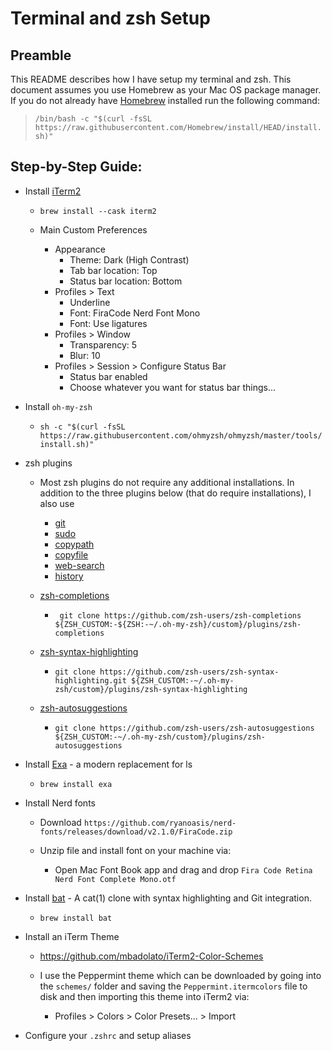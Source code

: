 # Terminal and zsh Setup

## Preamble

This README describes how I have setup my terminal and zsh. This document assumes you use Homebrew as your Mac OS package manager. If you do not already have [Homebrew](https://brew.sh/) installed run the following command:

> `/bin/bash -c "$(curl -fsSL https://raw.githubusercontent.com/Homebrew/install/HEAD/install.sh)"`

## Step-by-Step Guide:

- Install [iTerm2](https://iterm2.com/)

  - `brew install --cask iterm2`

  - Main Custom Preferences
    - Appearance
      - Theme: Dark (High Contrast)
      - Tab bar location: Top
      - Status bar location: Bottom
    - Profiles > Text
      - Underline
      - Font: FiraCode Nerd Font Mono
      - Font: Use ligatures
    - Profiles > Window
      - Transparency: 5
      - Blur: 10
    - Profiles > Session > Configure Status Bar
      - Status bar enabled
      - Choose whatever you want for status bar things...

- Install `oh-my-zsh`

  - `sh -c "$(curl -fsSL https://raw.githubusercontent.com/ohmyzsh/ohmyzsh/master/tools/install.sh)"`

- zsh plugins
  - Most zsh plugins do not require any additional installations. In addition to the three plugins below (that do require installations), I also use
    - [git](https://github.com/ohmyzsh/ohmyzsh/tree/master/plugins/git)
    - [sudo](https://github.com/ohmyzsh/ohmyzsh/tree/master/plugins/sudo)
    - [copypath](https://github.com/ohmyzsh/ohmyzsh/tree/master/plugins/copypath)
    - [copyfile](https://github.com/ohmyzsh/ohmyzsh/tree/master/plugins/copyfile)
    - [web-search](https://github.com/ohmyzsh/ohmyzsh/tree/master/plugins/web-search)
    - [history](https://github.com/ohmyzsh/ohmyzsh/tree/master/plugins/history)
  
  - [zsh-completions](https://github.com/zsh-users/zsh-completions)
    - ` git clone https://github.com/zsh-users/zsh-completions ${ZSH_CUSTOM:-${ZSH:-~/.oh-my-zsh}/custom}/plugins/zsh-completions`

  - [zsh-syntax-highlighting](https://github.com/zsh-users/zsh-syntax-highlighting)
    - `git clone https://github.com/zsh-users/zsh-syntax-highlighting.git ${ZSH_CUSTOM:-~/.oh-my-zsh/custom}/plugins/zsh-syntax-highlighting`

  - [zsh-autosuggestions](https://github.com/zsh-users/zsh-autosuggestions)
    - `git clone https://github.com/zsh-users/zsh-autosuggestions ${ZSH_CUSTOM:-~/.oh-my-zsh/custom}/plugins/zsh-autosuggestions`

- Install [Exa](https://github.com/ogham/exa) - a modern replacement for ls

  - `brew install exa`

- Install Nerd fonts

  - Download `https://github.com/ryanoasis/nerd-fonts/releases/download/v2.1.0/FiraCode.zip`

  - Unzip file and install font on your machine via:
    - Open Mac Font Book app and drag and drop `Fira Code Retina Nerd Font Complete Mono.otf`

- Install [bat](https://github.com/sharkdp/bat) - A cat(1) clone with syntax highlighting and Git integration.

  - `brew install bat`

- Install an iTerm Theme

  - https://github.com/mbadolato/iTerm2-Color-Schemes

  - I use the Peppermint theme which can be downloaded by going into the `schemes/` folder and saving the `Peppermint.itermcolors` file to disk and then importing this theme into iTerm2 via:
    - Profiles > Colors > Color Presets... > Import

- Configure your `.zshrc` and setup aliases
